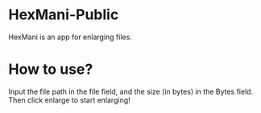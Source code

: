 # HexMani-Public
HexMani is an app for enlarging files.

# How to use?

Input the file path in the file field, and the size (in bytes) in the Bytes field. Then click enlarge to start enlarging!
